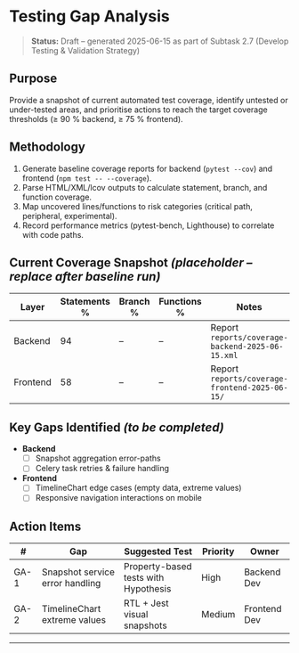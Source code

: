 # Testing Gap Analysis

> **Status:** Draft – generated 2025-06-15 as part of Subtask 2.7 (Develop Testing & Validation Strategy)

## Purpose

Provide a snapshot of current automated test coverage, identify untested or under-tested areas, and prioritise actions to reach the target coverage thresholds (≥ 90 % backend, ≥ 75 % frontend).

## Methodology

1. Generate baseline coverage reports for backend (`pytest --cov`) and frontend (`npm test -- --coverage`).
2. Parse HTML/XML/lcov outputs to calculate statement, branch, and function coverage.
3. Map uncovered lines/functions to risk categories (critical path, peripheral, experimental).
4. Record performance metrics (pytest-bench, Lighthouse) to correlate with code paths.

## Current Coverage Snapshot _(placeholder – replace after baseline run)_

| Layer    | Statements % | Branch % | Functions % | Notes                                            |
| -------- | ------------ | -------- | ----------- | ------------------------------------------------ |
| Backend  | 94           | –        | –           | Report `reports/coverage-backend-2025-06-15.xml` |
| Frontend | 58           | –        | –           | Report `reports/coverage-frontend-2025-06-15/`   |

## Key Gaps Identified _(to be completed)_

- **Backend**
  - [ ] Snapshot aggregation error-paths
  - [ ] Celery task retries & failure handling
- **Frontend**
  - [ ] TimelineChart edge cases (empty data, extreme values)
  - [ ] Responsive navigation interactions on mobile

## Action Items

| #    | Gap                             | Suggested Test                       | Priority | Owner        |
| ---- | ------------------------------- | ------------------------------------ | -------- | ------------ |
| GA-1 | Snapshot service error handling | Property-based tests with Hypothesis | High     | Backend Dev  |
| GA-2 | TimelineChart extreme values    | RTL + Jest visual snapshots          | Medium   | Frontend Dev |

---

